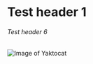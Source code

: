 # Test header 1

###### Test header 6

![Image of Yaktocat](https://octodex.github.com/images/yaktocat.png)
